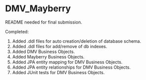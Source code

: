 DMV_Mayberry
============

README needed for final submission.

Completed: 

1. Added .ddl files for auto creation/deletion of database schema.
2. Added .ddl files for add/remove of db indexes.
3. Added DMV Business Objects.
4. Added Mayberry Business Objects.
5. Added JPA entity mapping for DMV Business Objects.
6. Added JPA entity relationships for DMV Business Objects.
7. Added JUnit tests for DMV Business Objects.
